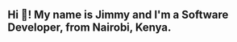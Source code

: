 <h2 align="left">Hi 👋! My name is Jimmy and I'm a Software Developer, from Nairobi, Kenya.</h2>

<!---
Jamesxx98/Jamesxx98 is a ✨ special ✨ repository because its `README.md` (this file) appears on your GitHub profile.
You can click the Preview link to take a look at your changes.
--->
